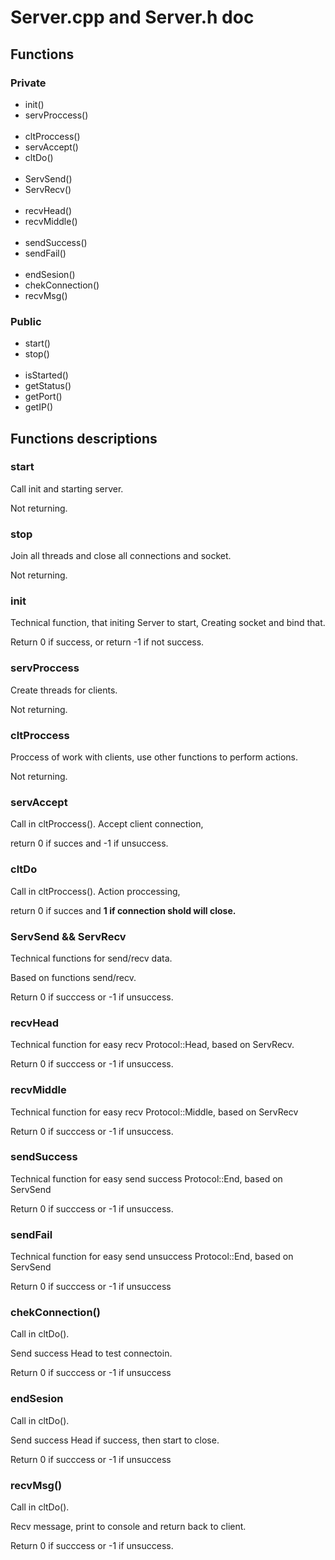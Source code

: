 # Server.cpp and Server.h doc

## Functions

### Private

- init()
- servProccess()
<br><br>
- cltProccess()
- servAccept()
- cltDo()
<br><br>
- ServSend()
- ServRecv()
<br><br>
- recvHead()
- recvMiddle()
<br><br>
- sendSuccess()
- sendFail()
<br><br>
- endSesion()
- chekConnection()
- recvMsg()

### Public

- start()
- stop()
<br><br>
- isStarted()
- getStatus()
- getPort()
- getIP()

## Functions descriptions

### start

Call init and starting server.

Not returning.

### stop

Join all threads and close all connections and socket.

Not returning.

### init

Technical function, that initing Server to start,
Creating socket and bind that.

Return 0 if success,
or return -1 if not success.

### servProccess

Create threads for clients.

Not returning.

### cltProccess

Proccess of work with clients, use other functions to perform actions.

Not returning.

### servAccept

Call in cltProccess().
Accept client connection,

return 0 if succes and -1 if unsuccess.

### cltDo

Call in cltProccess().
Action proccessing,

return 0 if succes and <strong>1 if connection shold will close.</strong>

### ServSend && ServRecv

Technical functions for send/recv data.

Based on functions send/recv.

Return 0 if succcess or -1 if unsuccess.

### recvHead

Technical function for easy recv Protocol::Head,
based on ServRecv.

Return 0 if succcess or -1 if unsuccess.

### recvMiddle

Technical function for easy recv Protocol::Middle,
based on ServRecv

Return 0 if succcess or -1 if unsuccess.

### sendSuccess

Technical function for easy send success Protocol::End,
based on ServSend

Return 0 if succcess or -1 if unsuccess.

### sendFail

Technical function for easy send unsuccess Protocol::End,
based on ServSend

Return 0 if succcess or -1 if unsuccess

### chekConnection()

Call in cltDo().

Send success Head to test connectoin.

Return 0 if succcess or -1 if unsuccess

### endSesion

Call in cltDo().

Send success Head if success, then start to close.

Return 0 if succcess or -1 if unsuccess

### recvMsg()

Call in cltDo().

Recv message, print to console and return back to client.

Return 0 if succcess or -1 if unsuccess.

